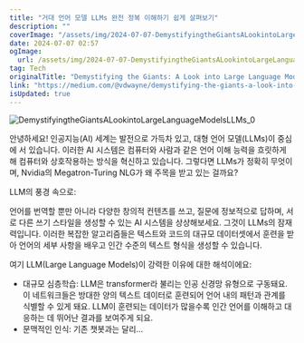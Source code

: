 ```yaml
---
title: "거대 언어 모델 LLMs 완전 정복 이해하기 쉽게 살펴보기"
description: ""
coverImage: "/assets/img/2024-07-07-DemystifyingtheGiantsALookintoLargeLanguageModelsLLMs_0.png"
date: 2024-07-07 02:57
ogImage:
  url: /assets/img/2024-07-07-DemystifyingtheGiantsALookintoLargeLanguageModelsLLMs_0.png
tag: Tech
originalTitle: "Demystifying the Giants: A Look into Large Language Models (LLMs)"
link: "https://medium.com/@vdwayne/demystifying-the-giants-a-look-into-large-language-models-llms-8cff7cc8b018"
isUpdated: true
---
```


![DemystifyingtheGiantsALookintoLargeLanguageModelsLLMs_0](/assets/img/2024-07-07-DemystifyingtheGiantsALookintoLargeLanguageModelsLLMs_0.png)

안녕하세요! 인공지능(AI) 세계는 발전으로 가득차 있고, 대형 언어 모델(LLMs)이 중심에 서 있습니다. 이러한 AI 시스템은 컴퓨터와 사람과 같은 언어 이해 능력을 흐릿하게 해 컴퓨터와 상호작용하는 방식을 혁신하고 있습니다. 그렇다면 LLMs가 정확히 무엇이며, Nvidia의 Megatron-Turing NLG가 왜 주목을 받고 있는 걸까요?

LLM의 풍경 속으로:

언어를 번역할 뿐만 아니라 다양한 창의적 컨텐츠를 쓰고, 질문에 정보적으로 답하며, 서로 다른 쓰기 스타일을 생성할 수 있는 AI 시스템을 상상해보세요. 그것이 LLMs의 잠재력입니다. 이러한 복잡한 알고리즘들은 텍스트와 코드의 대규모 데이터셋에서 훈련을 받아 언어의 세부 사항을 배우고 인간 수준의 텍스트 형식을 생성할 수 있습니다.

<div class="content-ad"></div>

여기 LLM(Large Language Models)이 강력한 이유에 대한 해석이에요:

- 대규모 심층학습: LLM은 transformer라 불리는 인공 신경망 유형으로 구동돼요. 이 네트워크들은 방대한 양의 텍스트 데이터로 훈련되어 언어 내의 패턴과 관계를 식별할 수 있게 돼요. LLM이 훈련되는 데이터가 많을수록 인간 언어를 이해하고 대응하는 데 뛰어난 결과를 보여주게 되요.
- 문맥적인 인식: 기존 챗봇과는 달리…
